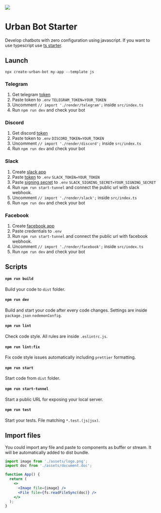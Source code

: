 ![](https://i.ibb.co/6PWkWbd/js.png)
# Urban Bot Starter

Develop chatbots with zero configuration using javascript. If you want to use typescript use [ts starter](https://github.com/urban-bot/urban-bot-starter-typescript).

## Launch
```shell
npx create-urban-bot my-app --template js
```

### Telegram
 1. Get telegram [token](https://core.telegram.org/bots#6-botfather)
 2. Paste token to `.env` `TELEGRAM_TOKEN=YOUR_TOKEN`
 3. Uncomment `// import './render/telegram';` inside `src/index.ts` 
 4. Run `npm run dev` and check your bot

### Discord
1. Get discord [token](https://discord.com/developers/applications/PASTE_YOUR_ID/bot)
2. Paste token to `.env` `DISCORD_TOKEN=YOUR_TOKEN`
3. Uncomment `// import './render/discord';` inside `src/index.ts`
4. Run `npm run dev` and check your bot

### Slack

 1. Create [slack app](https://slack.com/intl/en-ru/help/articles/115005265703-Create-a-bot-for-your-workspace)
 2. Paste [token](https://api.slack.com/authentication/token-types#granular_bot) to `.env` `SLACK_TOKEN=YOUR_TOKEN` 
 3. Paste [signing secret](https://api.slack.com/authentication/verifying-requests-from-slack#about) to `.env` `SLACK_SIGNING_SECRET=YOUR_SIGNING_SECRET`
 4. Run `npm run start-tunnel` and connect the public url with slack webhook.
 5. Uncomment `// import './render/slack';` inside `src/index.ts`
 6. Run `npm run dev` and check your bot
 
 ### Facebook
 
  1. Create [facebook app](https://developers.facebook.com/docs/messenger-platform/getting-started/app-setup)
  2. Paste credentials to `.env`
  3. Run `npm run start-tunnel` and connect the public url with facebook webhook.
  4. Uncomment `// import './render/facebook';` inside `src/index.ts`
  5. Run `npm run dev` and check your bot


## Scripts
#### `npm run build`
Build your code to `dist` folder.
#### `npm run dev`
Build and start your code after every code changes. Settings are inside `package.json` `nodemonConfig`.
#### `npm run lint`
Check code style. All rules are inside `.eslintrc.js`.
#### `npm run lint:fix`
Fix code style issues automatically including `prettier` formatting.
#### `npm run start`
Start code from `dist` folder.
#### `npm run start-tunnel`
Start a public URL for exposing your local server.
#### `npm run test`
Start your tests. File matching `*.test.(js|jsx)`.

## Import files
You could import any file and paste to components as buffer or stream. It will be automatically added to dist bundle.
```jsx
import image from './assets/logo.png';
import doc from './assets/document.doc';

function App() {
  return (
    <>
      <Image file={image} />
      <File file={fs.readFileSync(doc)} />
    </>
  );
}
```
